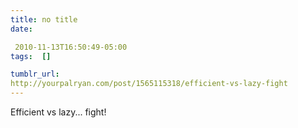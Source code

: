 ```yaml
---
title: no title
date:

 2010-11-13T16:50:49-05:00 
tags:  []

tumblr_url:
http://yourpalryan.com/post/1565115318/efficient-vs-lazy-fight
---
```


Efficient vs lazy... fight!
